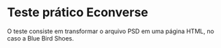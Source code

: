 # Teste prático Econverse
O teste consiste em transformar o arquivo PSD em uma página HTML, no caso a Blue Bird Shoes.
